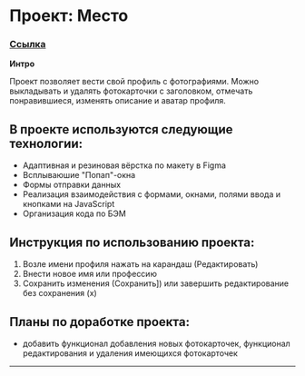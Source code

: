 # Проект: Место

### [Ссылка](https://sigvad.github.io/mesto/)

**Интро**

Проект позволяет вести свой профиль с фотографиями. Можно выкладывать и удалять фотокарточки с заголовком, отмечать понравившиеся, изменять описание и аватар профиля.


## В проекте используются следующие технологии:
* Адаптивная и резиновая вёрстка по макету в Figma
* Всплываюшие "Попап"-окна
* Формы отправки данных
* Реализация взаимодействия с формами, окнами, полями ввода и кнопками на JavaScript
* Организация кода по БЭМ


## Инструкция по использованию проекта:
1. Возле имени профиля нажать на карандаш (Редактировать)
2. Внести новое имя или профессию
3. Сохранить изменения (Сохранить]) или завершить редактирование без сохранения (х)


## Планы по доработке проекта:
* добавить функционал добавления новых фотокарточек, функционал редактирования и удаления имеющихся фотокарточек
-------------------